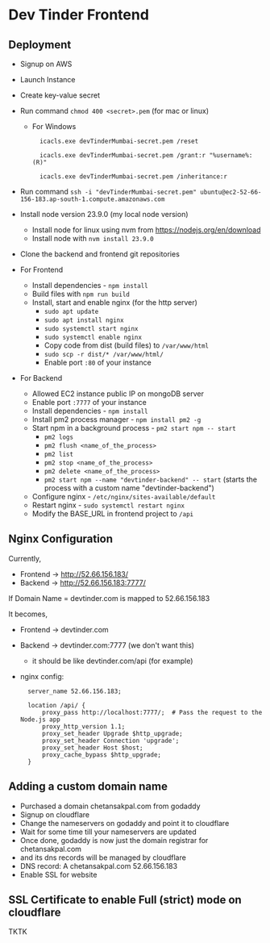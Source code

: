 # Dev Tinder Frontend

## Deployment

- Signup on AWS
- Launch Instance
- Create key-value secret
- Run command `chmod 400 <secret>.pem` (for mac or linux)

  - For Windows

    ```
      icacls.exe devTinderMumbai-secret.pem /reset

      icacls.exe devTinderMumbai-secret.pem /grant:r "%username%:(R)"

      icacls.exe devTinderMumbai-secret.pem /inheritance:r
    ```

- Run command `ssh -i "devTinderMumbai-secret.pem" ubuntu@ec2-52-66-156-183.ap-south-1.compute.amazonaws.com`
- Install node version 23.9.0 (my local node version)
  - Install node for linux using nvm from https://nodejs.org/en/download
  - Install node with `nvm install 23.9.0`
- Clone the backend and frontend git repositories
- For Frontend
  - Install dependencies - `npm install`
  - Build files with `npm run build`
  - Install, start and enable nginx (for the http server)
    - `sudo apt update`
    - `sudo apt install nginx`
    - `sudo systemctl start nginx`
    - `sudo systemctl enable nginx`
    - Copy code from dist (build files) to `/var/www/html`
    - `sudo scp -r dist/* /var/www/html/`
    - Enable port `:80` of your instance
- For Backend
  - Allowed EC2 instance public IP on mongoDB server
  - Enable port `:7777` of your instance
  - Install dependencies - `npm install`
  - Install pm2 process manager - `npm install pm2 -g`
  - Start npm in a background process - `pm2 start npm -- start`
    - `pm2 logs`
    - `pm2 flush <name_of_the_process>`
    - `pm2 list`
    - `pm2 stop <name_of_the_process>`
    - `pm2 delete <name_of_the_process>`
    - `pm2 start npm --name "devtinder-backend" -- start` (starts the process with a custom name "devtinder-backend")
  - Configure nginx - `/etc/nginx/sites-available/default`
  - Restart nginx - `sudo systemctl restart nginx`
  - Modify the BASE_URL in frontend project to `/api`

## Nginx Configuration

Currently,

- Frontend -> http://52.66.156.183/
- Backend -> http://52.66.156.183:7777/

If Domain Name = devtinder.com is mapped to 52.66.156.183

It becomes,

- Frontend -> devtinder.com
- Backend -> devtinder.com:7777 (we don't want this)

  - it should be like devtinder.com/api (for example)

- nginx config:

  ```
    server_name 52.66.156.183;

    location /api/ {
        proxy_pass http://localhost:7777/;  # Pass the request to the Node.js app
        proxy_http_version 1.1;
        proxy_set_header Upgrade $http_upgrade;
        proxy_set_header Connection 'upgrade';
        proxy_set_header Host $host;
        proxy_cache_bypass $http_upgrade;
    }
  ```

## Adding a custom domain name

- Purchased a domain chetansakpal.com from godaddy
- Signup on cloudflare
- Change the nameservers on godaddy and point it to cloudflare
- Wait for some time till your nameservers are updated
- Once done, godaddy is now just the domain registrar for chetansakpal.com
- and its dns records will be managed by cloudflare
- DNS record: A chetansakpal.com 52.66.156.183
- Enable SSL for website

## SSL Certificate to enable Full (strict) mode on cloudflare
TKTK
